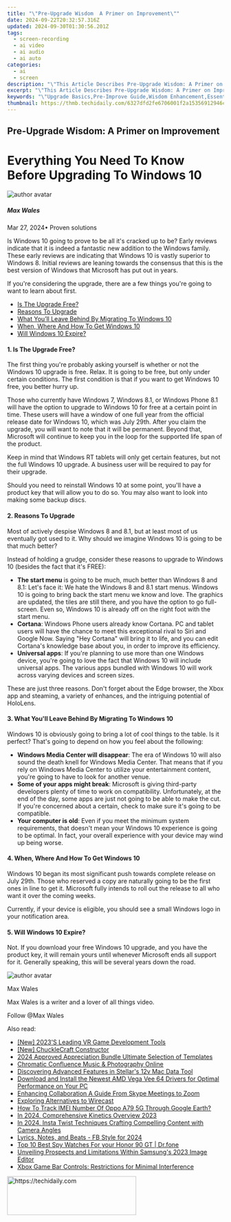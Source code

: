 ```yaml
---
title: "\"Pre-Upgrade Wisdom  A Primer on Improvement\""
date: 2024-09-22T20:32:57.316Z
updated: 2024-09-30T01:30:56.201Z
tags: 
  - screen-recording
  - ai video
  - ai audio
  - ai auto
categories: 
  - ai
  - screen
description: "\"This Article Describes Pre-Upgrade Wisdom: A Primer on Improvement\""
excerpt: "\"This Article Describes Pre-Upgrade Wisdom: A Primer on Improvement\""
keywords: "\"Upgrade Basics,Pre-Improve Guide,Wisdom Enhancement,Essential Upgrades,Initial Improvement Tips,Principles of Betterment,Foundations for Upscaling\""
thumbnail: https://thmb.techidaily.com/6327dfd2fe6706001f2a15356912946cde0731783904dd7e7520cd43dae6ef6d.jpg
---
```


## Pre-Upgrade Wisdom: A Primer on Improvement

# Everything You Need To Know Before Upgrading To Windows 10

![author avatar](https://images.wondershare.com/filmora/article-images/max-wales-author.jpg)

##### Max Wales

 Mar 27, 2024• Proven solutions

Is Windows 10 going to prove to be all it's cracked up to be? Early reviews indicate that it is indeed a fantastic new addition to the Windows family. These early reviews are indicating that Windows 10 is vastly superior to Windows 8\. Initial reviews are leaning towards the consensus that this is the best version of Windows that Microsoft has put out in years.

If you're considering the upgrade, there are a few things you're going to want to learn about first.

* [Is The Upgrade Free?](#free)
* [Reasons To Upgrade](#reasons)
* [What You’ll Leave Behind By Migrating To Windows 10](#leave)
* [When, Where And How To Get Windows 10](#when)
* [Will Windows 10 Expire?](#expire)

#### 1\. Is The Upgrade Free?

The first thing you're probably asking yourself is whether or not the Windows 10 upgrade is free. Relax. It is going to be free, but only under certain conditions. The first condition is that if you want to get Windows 10 free, you better hurry up.

Those who currently have Windows 7, Windows 8.1, or Windows Phone 8.1 will have the option to upgrade to Windows 10 for free at a certain point in time. These users will have a window of one full year from the official release date for Windows 10, which was July 29th. After you claim the upgrade, you will want to note that it will be permanent. Beyond that, Microsoft will continue to keep you in the loop for the supported life span of the product.

Keep in mind that Windows RT tablets will only get certain features, but not the full Windows 10 upgrade. A business user will be required to pay for their upgrade.

Should you need to reinstall Windows 10 at some point, you'll have a product key that will allow you to do so. You may also want to look into making some backup discs.

#### 2\. Reasons To Upgrade

Most of actively despise Windows 8 and 8.1, but at least most of us eventually got used to it. Why should we imagine Windows 10 is going to be that much better?

Instead of holding a grudge, consider these reasons to upgrade to Windows 10 (besides the fact that it's FREE):

* **The start menu** is going to be much, much better than Windows 8 and 8.1: Let's face it: We hate the Windows 8 and 8.1 start menus. Windows 10 is going to bring back the start menu we know and love. The graphics are updated, the tiles are still there, and you have the option to go full-screen. Even so, Windows 10 is already off on the right foot with the start menu.
* **Cortana**: Windows Phone users already know Cortana. PC and tablet users will have the chance to meet this exceptional rival to Siri and Google Now. Saying "Hey Cortana" will bring it to life, and you can edit Cortana's knowledge base about you, in order to improve its efficiency.
* **Universal apps**: If you're planning to use more than one Windows device, you're going to love the fact that Windows 10 will include universal apps. The various apps bundled with Windows 10 will work across varying devices and screen sizes.

These are just three reasons. Don't forget about the Edge browser, the Xbox app and steaming, a variety of enhances, and the intriguing potential of HoloLens.

#### 3\. What You'll Leave Behind By Migrating To Windows 10

Windows 10 is obviously going to bring a lot of cool things to the table. Is it perfect? That's going to depend on how you feel about the following:

* **Windows Media Center will disappear**: The era of Windows 10 will also sound the death knell for Windows Media Center. That means that if you rely on Windows Media Center to utilize your entertainment content, you're going to have to look for another venue.
* **Some of your apps might break**: Microsoft is giving third-party developers plenty of time to work on compatibility. Unfortunately, at the end of the day, some apps are just not going to be able to make the cut. If you're concerned about a certain, check to make sure it's going to be compatible.
* **Your computer is old**: Even if you meet the minimum system requirements, that doesn't mean your Windows 10 experience is going to be optimal. In fact, your overall experience with your device may wind up being worse.

#### 4\. When, Where And How To Get Windows 10

Windows 10 began its most significant push towards complete release on July 29th. Those who reserved a copy are naturally going to be the first ones in line to get it. Microsoft fully intends to roll out the release to all who want it over the coming weeks.

Currently, if your device is eligible, you should see a small Windows logo in your notification area.

#### 5\. Will Windows 10 Expire?

Not. If you download your free Windows 10 upgrade, and you have the product key, it will remain yours until whenever Microsoft ends all support for it. Generally speaking, this will be several years down the road.

![author avatar](https://images.wondershare.com/filmora/article-images/max-wales-author.jpg)

Max Wales

Max Wales is a writer and a lover of all things video.

Follow @Max Wales

<ins class="adsbygoogle"
      style="display:block"
      data-ad-client="ca-pub-7571918770474297"
      data-ad-slot="8358498916"
      data-ad-format="auto"
      data-full-width-responsive="true"></ins>

<span class="atpl-alsoreadstyle">Also read:</span>
<div><ul>
<li><a href="https://extra-resources.techidaily.com/new-2023s-leading-vr-game-development-tools/"><u>[New] 2023'S Leading VR Game Development Tools</u></a></li>
<li><a href="https://extra-resources.techidaily.com/new-chucklecraft-constructor/"><u>[New] ChuckleCraft Constructor</u></a></li>
<li><a href="https://extra-resources.techidaily.com/2024-approved-appreciation-bundle-ultimate-selection-of-templates/"><u>2024 Approved Appreciation Bundle Ultimate Selection of Templates</u></a></li>
<li><a href="https://extra-resources.techidaily.com/chromatic-confluence-music-and-photography-online/"><u>Chromatic Confluence Music & Photography Online</u></a></li>
<li><a href="https://data-wizards.techidaily.com/discovering-advanced-features-in-stellars-12v-mac-data-tool/"><u>Discovering Advanced Features in Stellar's 12v Mac Data Tool</u></a></li>
<li><a href="https://hardware-help.techidaily.com/download-and-install-the-newest-amd-vega-vee-64-drivers-for-optimal-performance-on-your-pc/"><u>Download and Install the Newest AMD Vega Vee 64 Drivers for Optimal Performance on Your PC</u></a></li>
<li><a href="https://extra-resources.techidaily.com/enhancing-collaboration-a-guide-from-skype-meetings-to-zoom/"><u>Enhancing Collaboration A Guide From Skype Meetings to Zoom</u></a></li>
<li><a href="https://extra-resources.techidaily.com/exploring-alternatives-to-wirecast/"><u>Exploring Alternatives to Wirecast</u></a></li>
<li><a href="https://android-unlock.techidaily.com/how-to-track-imei-number-of-oppo-a79-5g-through-google-earth-by-drfone-android/"><u>How To Track IMEI Number Of Oppo A79 5G Through Google Earth?</u></a></li>
<li><a href="https://fox-links.techidaily.com/in-2024-comprehensive-kinetics-overview-2023/"><u>In 2024, Comprehensive Kinetics Overview 2023</u></a></li>
<li><a href="https://instagram-video-recordings.techidaily.com/in-2024-insta-twist-techniques-crafting-compelling-content-with-camera-angles/"><u>In 2024, Insta Twist Techniques Crafting Compelling Content with Camera Angles</u></a></li>
<li><a href="https://facebook-video-content.techidaily.com/lyrics-notes-and-beats-fb-style-for-2024/"><u>Lyrics, Notes, and Beats - FB Style for 2024</u></a></li>
<li><a href="https://android-location-track.techidaily.com/top-10-best-spy-watches-for-your-honor-90-gt-drfone-by-drfone-virtual-android/"><u>Top 10 Best Spy Watches For your Honor 90 GT | Dr.fone</u></a></li>
<li><a href="https://extra-resources.techidaily.com/unveiling-prospects-and-limitations-within-samsungs-2023-image-editor/"><u>Unveiling Prospects and Limitations Within Samsung's 2023 Image Editor</u></a></li>
<li><a href="https://games-able.techidaily.com/xbox-game-bar-controls-restrictions-for-minimal-interference/"><u>Xbox Game Bar Controls: Restrictions for Minimal Interference</u></a></li>
</ul></div>

<!-- affiliate ads begin -->
<a href="https://aligracehair.sjv.io/c/5597632/1938693/19272" target="_top" id="1938693">
  <img src="//a.impactradius-go.com/display-ad/19272-1938693" border="0" alt="https://techidaily.com" width="300" height="90"/>
</a>
<img height="0" width="0" src="https://aligracehair.sjv.io/i/5597632/1938693/19272" style="position:absolute;visibility:hidden;" border="0" />
<!-- affiliate ads end -->

